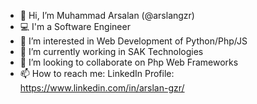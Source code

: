 - 👋 Hi, I’m Muhammad Arsalan (@arslangzr)
- 💻 I'm a Software Engineer
- 👀 I’m interested in Web Development of Python/Php/JS
- 🌱 I’m currently working in SAK Technologies
- 💞️ I’m looking to collaborate on Php Web Frameworks
- 📫 How to reach me:
LinkedIn Profile:
https://www.linkedin.com/in/arslan-gzr/

<!---
arslangzr/arslangzr is a ✨ special ✨ repository because its `README.md` (this file) appears on your GitHub profile.
You can click the Preview link to take a look at your changes.
--->
